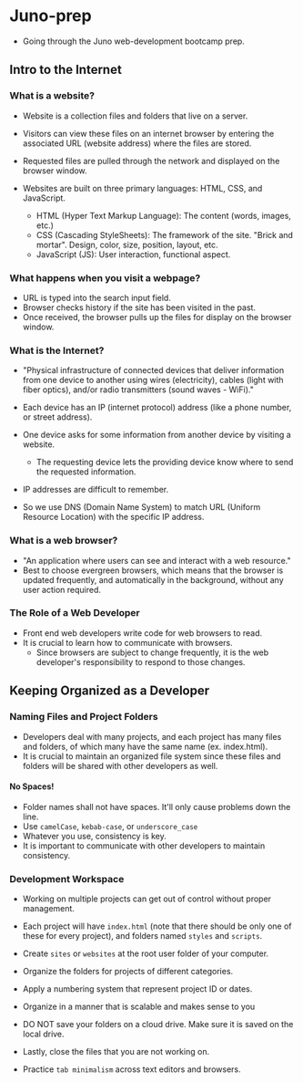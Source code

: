 # Juno-prep

- Going through the Juno web-development bootcamp prep.

## Intro to the Internet

### What is a website?

- Website is a collection files and folders that live on a server.
- Visitors can view these files on an internet browser by entering the associated URL (website address) where the files are stored.
- Requested files are pulled through the network and displayed on the browser window.

- Websites are built on three primary languages: HTML, CSS, and JavaScript.
  - HTML (Hyper Text Markup Language): The content (words, images, etc.)
  - CSS (Cascading StyleSheets): The framework of the site. "Brick and mortar". Design, color, size, position, layout, etc.
  - JavaScript (JS): User interaction, functional aspect.

### What happens when you visit a webpage?

- URL is typed into the search input field.
- Browser checks history if the site has been visited in the past.
- Once received, the browser pulls up the files for display on the browser window.

### What is the Internet?

- "Physical infrastructure of connected devices that deliver information from one device to another using wires (electricity), cables (light with fiber optics), and/or radio transmitters (sound waves - WiFi)."

- Each device has an IP (internet protocol) address (like a phone number, or street address).
- One device asks for some information from another device by visiting a website.
  - The requesting device lets the providing device know where to send the requested information.

- IP addresses are difficult to remember.
- So we use DNS (Domain Name System) to match URL (Uniform Resource Location) with the specific IP address.

### What is a web browser?

- "An application where users can see and interact with a web resource."
- Best to choose evergreen browsers, which means that the browser is updated frequently, and automatically in the background, without any user action required.

### The Role of a Web Developer

- Front end web developers write code for web browsers to read.
- It is crucial to learn how to communicate with browsers.
  - Since browsers are subject to change frequently, it is the web developer's responsibility to respond to those changes.

## Keeping Organized as a Developer

### Naming Files and Project Folders

- Developers deal with many projects, and each project has many files and folders, of which many have the same name (ex. index.html).
- It is crucial to maintain an organized file system since these files and folders will be shared with other developers as well.

#### No Spaces!

- Folder names shall not have spaces. It'll only cause problems down the line.
- Use `camelCase`, `kebab-case`, or `underscore_case`
- Whatever you use, consistency is key.
- It is important to communicate with other developers to maintain consistency.

### Development Workspace

- Working on multiple projects can get out of control without proper management.
- Each project will have `index.html` (note that there should be only one of these for every project), and folders named `styles` and `scripts`.

- Create `sites` or `websites` at the root user folder of your computer.
- Organize the folders for projects of different categories.
- Apply a numbering system that represent project ID or dates.
- Organize in a manner that is scalable and makes sense to you

- DO NOT save your folders on a cloud drive. Make sure it is saved on the local drive.

- Lastly, close the files that you are not working on.
- Practice `tab minimalism` across text editors and browsers.
